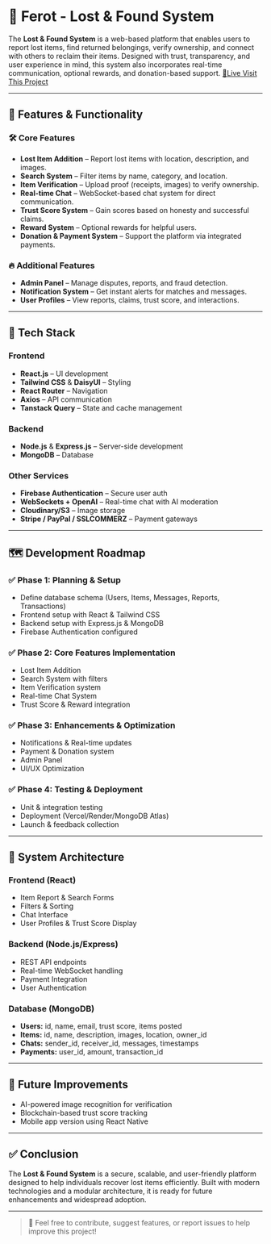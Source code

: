 # 🧳 Ferot - Lost & Found System

The **Lost & Found System** is a web-based platform that enables users to report lost items, find returned belongings, verify ownership, and connect with others to reclaim their items. Designed with trust, transparency, and user experience in mind, this system also incorporates real-time communication, optional rewards, and donation-based support.
<a href="https://retrievify-cdb75.web.app/">📱Live Visit This Project</a>

---

## 📌 Features & Functionality

### 🛠️ Core Features
- **Lost Item Addition** – Report lost items with location, description, and images.
- **Search System** – Filter items by name, category, and location.
- **Item Verification** – Upload proof (receipts, images) to verify ownership.
- **Real-time Chat** – WebSocket-based chat system for direct communication.
- **Trust Score System** – Gain scores based on honesty and successful claims.
- **Reward System** – Optional rewards for helpful users.
- **Donation & Payment System** – Support the platform via integrated payments.

### 🔥 Additional Features
- **Admin Panel** – Manage disputes, reports, and fraud detection.
- **Notification System** – Get instant alerts for matches and messages.
- **User Profiles** – View reports, claims, trust score, and interactions.

---

## 🧱 Tech Stack

### Frontend
- **React.js** – UI development
- **Tailwind CSS** & **DaisyUI** – Styling
- **React Router** – Navigation
- **Axios** – API communication
- **Tanstack Query** – State and cache management

### Backend
- **Node.js** & **Express.js** – Server-side development
- **MongoDB** – Database

### Other Services
- **Firebase Authentication** – Secure user auth
- **WebSockets + OpenAI** – Real-time chat with AI moderation
- **Cloudinary/S3** – Image storage
- **Stripe / PayPal / SSLCOMMERZ** – Payment gateways

---

## 🗺️ Development Roadmap

### ✅ Phase 1: Planning & Setup
- Define database schema (Users, Items, Messages, Reports, Transactions)
- Frontend setup with React & Tailwind CSS
- Backend setup with Express.js & MongoDB
- Firebase Authentication configured

### ✅ Phase 2: Core Features Implementation
- Lost Item Addition
- Search System with filters
- Item Verification system
- Real-time Chat System
- Trust Score & Reward integration

### ✅ Phase 3: Enhancements & Optimization
- Notifications & Real-time updates
- Payment & Donation system
- Admin Panel
- UI/UX Optimization

### ✅ Phase 4: Testing & Deployment
- Unit & integration testing
- Deployment (Vercel/Render/MongoDB Atlas)
- Launch & feedback collection

---

## 🧩 System Architecture

### Frontend (React)
- Item Report & Search Forms
- Filters & Sorting
- Chat Interface
- User Profiles & Trust Score Display

### Backend (Node.js/Express)
- REST API endpoints
- Real-time WebSocket handling
- Payment Integration
- User Authentication

### Database (MongoDB)
- **Users:** id, name, email, trust score, items posted
- **Items:** id, name, description, images, location, owner_id
- **Chats:** sender_id, receiver_id, messages, timestamps
- **Payments:** user_id, amount, transaction_id

---

## 🚀 Future Improvements
- AI-powered image recognition for verification
- Blockchain-based trust score tracking
- Mobile app version using React Native

---

## ✅ Conclusion

The **Lost & Found System** is a secure, scalable, and user-friendly platform designed to help individuals recover lost items efficiently. Built with modern technologies and a modular architecture, it is ready for future enhancements and widespread adoption.

---

> 💬 Feel free to contribute, suggest features, or report issues to help improve this project!
